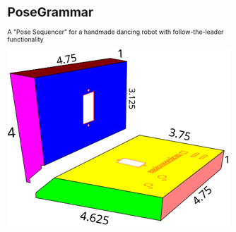 # PoseGrammar
A "Pose Sequencer" for a handmade dancing robot with follow-the-leader functionality

![sketch](./innerboxsketch.svg)
